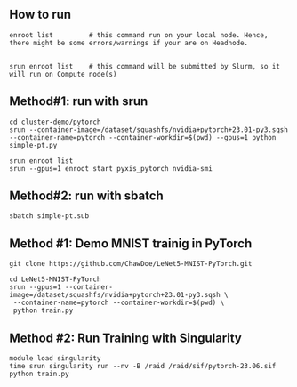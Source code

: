 ## How to run

```Shell
enroot list 		# this command run on your local node. Hence, there might be some errors/warnings if your are on Headnode.


srun enroot list  	# this command will be submitted by Slurm, so it will run on Compute node(s)
```

## Method#1: run with srun
```Shell
cd cluster-demo/pytorch
srun --container-image=/dataset/squashfs/nvidia+pytorch+23.01-py3.sqsh --container-name=pytorch --container-workdir=$(pwd) --gpus=1 python simple-pt.py
```
```Shell
srun enroot list
srun --gpus=1 enroot start pyxis_pytorch nvidia-smi
```

## Method#2: run with sbatch
```Shell
sbatch simple-pt.sub
```

## Method #1: Demo MNIST trainig in PyTorch
```Shell
git clone https://github.com/ChawDoe/LeNet5-MNIST-PyTorch.git

cd LeNet5-MNIST-PyTorch
srun --gpus=1 --container-image=/dataset/squashfs/nvidia+pytorch+23.01-py3.sqsh \
 --container-name=pytorch --container-workdir=$(pwd) \
 python train.py
```

## Method #2: Run Training with Singularity
```Shell
module load singularity
time srun singularity run --nv -B /raid /raid/sif/pytorch-23.06.sif python train.py
```
